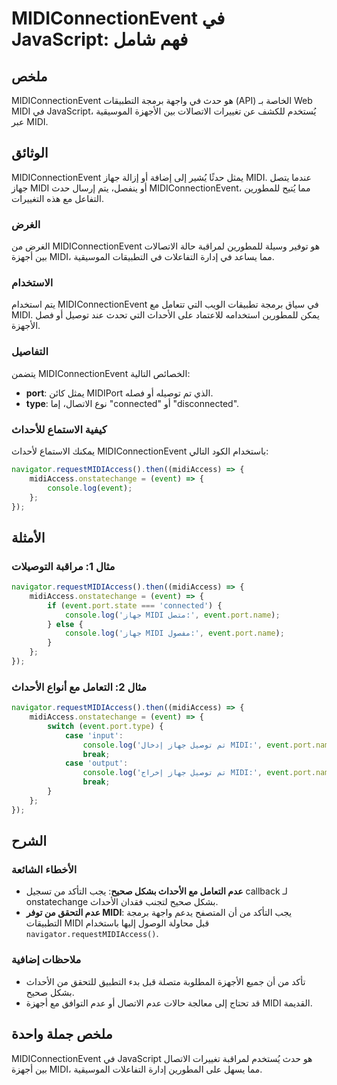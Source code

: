 <!--
Meta Description: # MIDIConnectionEvent في JavaScript: فهم شامل ## ملخص MIDIConnectionEvent هو حدث في واجهة برمجة التطبيقات (API) الخاصة بـ Web MIDI في JavaScript، يُست...
Meta Keywords: midi, event, midiconnectionevent, port, javascript
-->

# MIDIConnectionEvent في JavaScript: فهم شامل

## ملخص
MIDIConnectionEvent هو حدث في واجهة برمجة التطبيقات (API) الخاصة بـ Web MIDI في JavaScript، يُستخدم للكشف عن تغييرات الاتصالات بين الأجهزة الموسيقية عبر MIDI.

## الوثائق
MIDIConnectionEvent يمثل حدثًا يُشير إلى إضافة أو إزالة جهاز MIDI. عندما يتصل جهاز MIDI أو ينفصل، يتم إرسال حدث MIDIConnectionEvent، مما يُتيح للمطورين التفاعل مع هذه التغييرات.

### الغرض
الغرض من MIDIConnectionEvent هو توفير وسيلة للمطورين لمراقبة حالة الاتصالات بين أجهزة MIDI، مما يساعد في إدارة التفاعلات في التطبيقات الموسيقية.

### الاستخدام
يتم استخدام MIDIConnectionEvent في سياق برمجة تطبيقات الويب التي تتعامل مع MIDI. يمكن للمطورين استخدامه للاعتماد على الأحداث التي تحدث عند توصيل أو فصل الأجهزة.

### التفاصيل
يتضمن MIDIConnectionEvent الخصائص التالية:
- **port**: يمثل كائن MIDIPort الذي تم توصيله أو فصله.
- **type**: نوع الاتصال، إما "connected" أو "disconnected".

### كيفية الاستماع للأحداث
يمكنك الاستماع لأحداث MIDIConnectionEvent باستخدام الكود التالي:

```javascript
navigator.requestMIDIAccess().then((midiAccess) => {
    midiAccess.onstatechange = (event) => {
        console.log(event);
    };
});
```

## الأمثلة
### مثال 1: مراقبة التوصيلات
```javascript
navigator.requestMIDIAccess().then((midiAccess) => {
    midiAccess.onstatechange = (event) => {
        if (event.port.state === 'connected') {
            console.log('جهاز MIDI متصل:', event.port.name);
        } else {
            console.log('جهاز MIDI مفصول:', event.port.name);
        }
    };
});
```

### مثال 2: التعامل مع أنواع الأحداث
```javascript
navigator.requestMIDIAccess().then((midiAccess) => {
    midiAccess.onstatechange = (event) => {
        switch (event.port.type) {
            case 'input':
                console.log('تم توصيل جهاز إدخال MIDI:', event.port.name);
                break;
            case 'output':
                console.log('تم توصيل جهاز إخراج MIDI:', event.port.name);
                break;
        }
    };
});
```

## الشرح
### الأخطاء الشائعة
- **عدم التعامل مع الأحداث بشكل صحيح**: يجب التأكد من تسجيل callback لـ onstatechange بشكل صحيح لتجنب فقدان الأحداث.
- **عدم التحقق من توفر MIDI**: يجب التأكد من أن المتصفح يدعم واجهة برمجة التطبيقات MIDI قبل محاولة الوصول إليها باستخدام `navigator.requestMIDIAccess()`.

### ملاحظات إضافية
- تأكد من أن جميع الأجهزة المطلوبة متصلة قبل بدء التطبيق للتحقق من الأحداث بشكل صحيح.
- قد تحتاج إلى معالجة حالات عدم الاتصال أو عدم التوافق مع أجهزة MIDI القديمة.

## ملخص جملة واحدة
MIDIConnectionEvent في JavaScript هو حدث يُستخدم لمراقبة تغييرات الاتصال بين أجهزة MIDI، مما يسهل على المطورين إدارة التفاعلات الموسيقية.